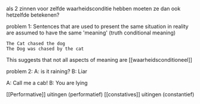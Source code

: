 
als 2 zinnen voor zelfde waarheidsconditie hebben moeten ze dan ook hetzelfde betekenen?

problem 1:
Sentences that are used to present the same situation in reality are assumed to have the same 'meaning' (truth conditional meaning)

	The Cat chased the dog
	The Dog was chased by the cat

This suggests that not all aspects of meaning are [[waarheidsconditioneel]]


problem 2:
A: is it raining?
B: Liar

A: Call me a cab!
B: You are lying


[[Performative]] uitingen (performatief)
[[constatives]] uitingen (constantief)


